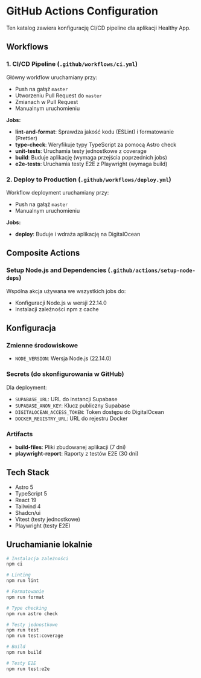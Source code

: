 # GitHub Actions Configuration

Ten katalog zawiera konfigurację CI/CD pipeline dla aplikacji Healthy App.

## Workflows

### 1. CI/CD Pipeline (`.github/workflows/ci.yml`)

Główny workflow uruchamiany przy:

- Push na gałąź `master`
- Utworzeniu Pull Request do `master`
- Zmianach w Pull Request
- Manualnym uruchomieniu

**Jobs:**

- **lint-and-format**: Sprawdza jakość kodu (ESLint) i formatowanie (Prettier)
- **type-check**: Weryfikuje typy TypeScript za pomocą Astro check
- **unit-tests**: Uruchamia testy jednostkowe z coverage
- **build**: Buduje aplikację (wymaga przejścia poprzednich jobs)
- **e2e-tests**: Uruchamia testy E2E z Playwright (wymaga build)

### 2. Deploy to Production (`.github/workflows/deploy.yml`)

Workflow deployment uruchamiany przy:

- Push na gałąź `master`
- Manualnym uruchomieniu

**Jobs:**

- **deploy**: Buduje i wdraża aplikację na DigitalOcean

## Composite Actions

### Setup Node.js and Dependencies (`.github/actions/setup-node-deps`)

Wspólna akcja używana we wszystkich jobs do:

- Konfiguracji Node.js w wersji 22.14.0
- Instalacji zależności npm z cache

## Konfiguracja

### Zmienne środowiskowe

- `NODE_VERSION`: Wersja Node.js (22.14.0)

### Secrets (do skonfigurowania w GitHub)

Dla deployment:

- `SUPABASE_URL`: URL do instancji Supabase
- `SUPABASE_ANON_KEY`: Klucz publiczny Supabase
- `DIGITALOCEAN_ACCESS_TOKEN`: Token dostępu do DigitalOcean
- `DOCKER_REGISTRY_URL`: URL do rejestru Docker

### Artifacts

- **build-files**: Pliki zbudowanej aplikacji (7 dni)
- **playwright-report**: Raporty z testów E2E (30 dni)

## Tech Stack

- Astro 5
- TypeScript 5
- React 19
- Tailwind 4
- Shadcn/ui
- Vitest (testy jednostkowe)
- Playwright (testy E2E)

## Uruchamianie lokalnie

```bash
# Instalacja zależności
npm ci

# Linting
npm run lint

# Formatowanie
npm run format

# Type checking
npm run astro check

# Testy jednostkowe
npm run test
npm run test:coverage

# Build
npm run build

# Testy E2E
npm run test:e2e
```
